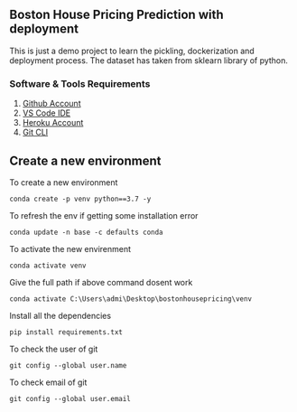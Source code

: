 ## Boston House Pricing Prediction with deployment

This is just a demo project to learn the pickling, dockerization and deployment process.
The dataset has taken from sklearn library of python.

### Software & Tools Requirements

1. [Github Account](https://github.com)
2. [VS Code IDE](https://code.visualstudio.com/)
3. [Heroku Account](http://heroku.com)
4. [Git CLI](https://git-scm.com/book/en/v2/Getting-Started-The-Command-Line)

## Create a new environment

To create a new environment
```
conda create -p venv python==3.7 -y
```
To refresh the env if getting some installation error
```
conda update -n base -c defaults conda 
```
To activate the new envirenment
```
conda activate venv
```
Give the full path if above command dosent work
```
conda activate C:\Users\admi\Desktop\bostonhousepricing\venv
```
Install all the dependencies
```
pip install requirements.txt
```
To check the user of git
```
git config --global user.name
```
To check email of git
```
git config --global user.email
```